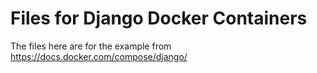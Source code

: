 # Files for Django Docker Containers
The files here are for the example from https://docs.docker.com/compose/django/
